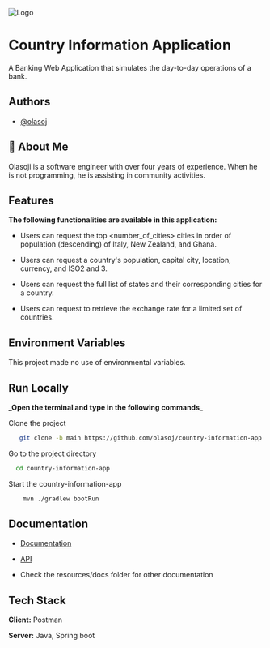 ![Logo](https://i.postimg.cc/Prh7tGGn/country-information-app-logo.jpg)

# Country Information Application

A Banking Web Application that simulates the day-to-day operations of a bank.

## Authors

- [@olasoj](https://www.github.com/olasoj)

## 🚀 About Me

Olasoji is a software engineer with over four years of experience. When he is not programming, he is assisting in community activities.
## Features

**The following functionalities are available in this application:**

- Users can request the top <number_of_cities> cities in order of population (descending) of Italy, New Zealand, and Ghana.

- Users can request a country's population, capital city, location, currency, and ISO2 and 3.

- Users can request the full list of states and their corresponding cities for a country.

- Users can request to retrieve the exchange rate for a limited set of countries.

## Environment Variables

This project made no use of environmental variables.

## Run Locally

**_Open the terminal and type in the following commands**_

Clone the project

```bash
   git clone -b main https://github.com/olasoj/country-information-app.git
```

Go to the project directory

```bash
  cd country-information-app
```

Start the country-information-app

```bash
    mvn ./gradlew bootRun
```

## Documentation

- [Documentation](https://country-information-app-api-doc.surge.sh)

- [API](https://country-information-application.herokuapp.com/)

- Check the resources/docs folder for other documentation


## Tech Stack

**Client:** Postman

**Server:** Java, Spring boot